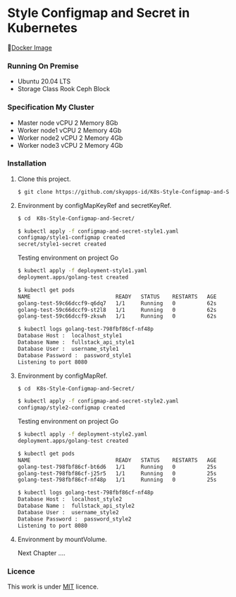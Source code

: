 # Style Configmap and Secret in Kubernetes

🚢[Docker Image](https://hub.docker.com/_/mysql)

### Running On Premise 
- Ubuntu 20.04 LTS
- Storage Class Rook Ceph Block

### Specification My Cluster
- Master node vCPU 2 Memory 8Gb
- Worker node1 vCPU 2 Memory 4Gb
- Worker node2 vCPU 2 Memory 4Gb
- Worker node3 vCPU 2 Memory 4Gb

### Installation
1. Clone this project.
    ```sh
    $ git clone https://github.com/skyapps-id/K8s-Style-Configmap-and-Secret.git 
    ```

2. Environment by configMapKeyRef and secretKeyRef.
    ```sh
    $ cd  K8s-Style-Configmap-and-Secret/

    $ kubectl apply -f configmap-and-secret-style1.yaml
    configmap/style1-configmap created
    secret/style1-secret created
    ```
    Testing environment on project Go
    ```sh
    $ kubectl apply -f deployment-style1.yaml
    deployment.apps/golang-test created

    $ kubectl get pods
    NAME                           READY   STATUS    RESTARTS   AGE
    golang-test-59c66dccf9-q6dq7   1/1     Running   0          62s
    golang-test-59c66dccf9-st2l8   1/1     Running   0          62s
    golang-test-59c66dccf9-zkswh   1/1     Running   0          62s

    $ kubectl logs golang-test-798fbf86cf-nf48p
    Database Host :  localhost_style1
    Database Name :  fullstack_api_style1
    Database User :  username_style1
    Database Password :  password_style1
    Listening to port 8080
    ```

3. Environment by configMapRef.
    ```sh
    $ cd  K8s-Style-Configmap-and-Secret/

    $ kubectl apply -f configmap-and-secret-style2.yaml
    configmap/style2-configmap created
    ```
    Testing environment on project Go
    ```sh
    $ kubectl apply -f deployment-style2.yaml
    deployment.apps/golang-test created

    $ kubectl get pods
    NAME                           READY   STATUS    RESTARTS   AGE
    golang-test-798fbf86cf-bt6d6   1/1     Running   0          25s
    golang-test-798fbf86cf-j25r5   1/1     Running   0          25s
    golang-test-798fbf86cf-nf48p   1/1     Running   0          25s

    $ kubectl logs golang-test-798fbf86cf-nf48p
    Database Host :  localhost_style2
    Database Name :  fullstack_api_style2
    Database User :  username_style2
    Database Password :  password_style2
    Listening to port 8080
    ```
4. Environment by mountVolume.
   
   Next Chapter ....

### Licence

This work is under [MIT](LICENCE) licence.